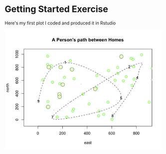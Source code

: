 # Getting Started Exercise

Here's my first plot I coded and produced it in Rstudio  

![](FirstPlot.png)
